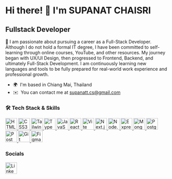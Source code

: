 # Hi there! 👋 I'm SUPANAT CHAISRI

## Fullstack Developer

🌱 I am passionate about pursuing a career as a Full-Stack Developer. Although I do not hold a formal IT degree, I have been committed to self-learning through online courses, YouTube, and other resources. My journey began with UX/UI Design, then progressed to Frontend, Backend, and ultimately Full-Stack Development. I am continuously learning new languages and tools to be fully prepared for real-world work experience and professional growth.

- 🌍  I'm based in Chiang Mai, Thailand
- ✉️  You can contact me at [supanatt.cs@gmail.com](mailto:supanatt.cs@gmail.com)


### 🛠️ Tech Stack & Skills

<p align="left">
<a href="https://www.w3.org/html/" target="_blank" rel="noreferrer">
  <img src="https://cdn.jsdelivr.net/gh/devicons/devicon/icons/html5/html5-original.svg" width="36" height="36" alt="HTML5"/>
</a>
<a href="https://www.w3schools.com/css/" target="_blank" rel="noreferrer">
  <img src="https://cdn.jsdelivr.net/gh/devicons/devicon/icons/css3/css3-original.svg" width="36" height="36" alt="CSS3"/>
</a>
<a href="https://tailwindcss.com/" target="_blank" rel="noreferrer">
  <img src="https://cdn.jsdelivr.net/gh/devicons/devicon/icons/tailwindcss/tailwindcss-plain.svg" width="36" height="36" alt="TailwindCSS"/>
</a>
<a href="https://www.typescriptlang.org/" target="_blank" rel="noreferrer">
  <img src="https://cdn.jsdelivr.net/gh/devicons/devicon/icons/typescript/typescript-original.svg" width="36" height="36" alt="TypeScript"/>
</a>
<a href="https://developer.mozilla.org/en-US/docs/Web/JavaScript" target="_blank" rel="noreferrer">
  <img src="https://cdn.jsdelivr.net/gh/devicons/devicon/icons/javascript/javascript-original.svg" width="36" height="36" alt="JavaScript"/>
</a>
<a href="https://reactjs.org/" target="_blank" rel="noreferrer">
  <img src="https://cdn.jsdelivr.net/gh/devicons/devicon/icons/react/react-original.svg" width="36" height="36" alt="React"/>
</a>
<a href="https://vitejs.dev/" target="_blank" rel="noreferrer">
  <img src="https://cdn.jsdelivr.net/gh/devicons/devicon/icons/vite/vite-original.svg" width="36" height="36" alt="Vite"/>
</a>
<a href="https://nextjs.org/" target="_blank" rel="noreferrer">
  <img src="https://cdn.jsdelivr.net/gh/devicons/devicon/icons/nextjs/nextjs-original.svg" width="36" height="36" alt="Next.js"/>
</a>
<a href="https://nodejs.org/" target="_blank" rel="noreferrer">
  <img src="https://cdn.jsdelivr.net/gh/devicons/devicon/icons/nodejs/nodejs-original.svg" width="36" height="36" alt="Node.js"/>
</a>
<a href="https://expressjs.com/" target="_blank" rel="noreferrer">
  <img src="https://cdn.jsdelivr.net/gh/devicons/devicon/icons/express/express-original.svg" width="36" height="36" alt="Express"/>
</a>
<a href="https://www.mongodb.com/" target="_blank" rel="noreferrer">
  <img src="https://cdn.jsdelivr.net/gh/devicons/devicon/icons/mongodb/mongodb-original.svg" width="36" height="36" alt="MongoDB"/>
</a>
<a href="https://www.postgresql.org/" target="_blank" rel="noreferrer">
  <img src="https://cdn.jsdelivr.net/gh/devicons/devicon/icons/postgresql/postgresql-original.svg" width="36" height="36" alt="PostgreSQL"/>
</a>
<a href="https://postman.com" target="_blank" rel="noreferrer">
  <img src="https://cdn.jsdelivr.net/gh/devicons/devicon/icons/postman/postman-original.svg" width="36" height="36" alt="Postman"/>
</a>
<a href="https://git-scm.com/" target="_blank" rel="noreferrer">
  <img src="https://cdn.jsdelivr.net/gh/devicons/devicon/icons/git/git-original.svg" width="36" height="36" alt="Git"/>
</a>
<a href="https://www.figma.com/" target="_blank" rel="noreferrer">
  <img src="https://cdn.jsdelivr.net/gh/devicons/devicon/icons/figma/figma-original.svg" width="36" height="36" alt="Figma"/>
</a>
</p>


### Socials

<p align="left">
<a href="https://www.linkedin.com/in/thetlez" target="_blank" rel="noreferrer">
  <img src="https://cdn.jsdelivr.net/gh/devicons/devicon/icons/linkedin/linkedin-original.svg" width="36" height="36" alt="LinkedIn"/>
</a>
</p>
